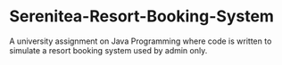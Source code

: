 # Serenitea-Resort-Booking-System
A university assignment on Java Programming where code is written to simulate a resort booking system used by admin only. 
